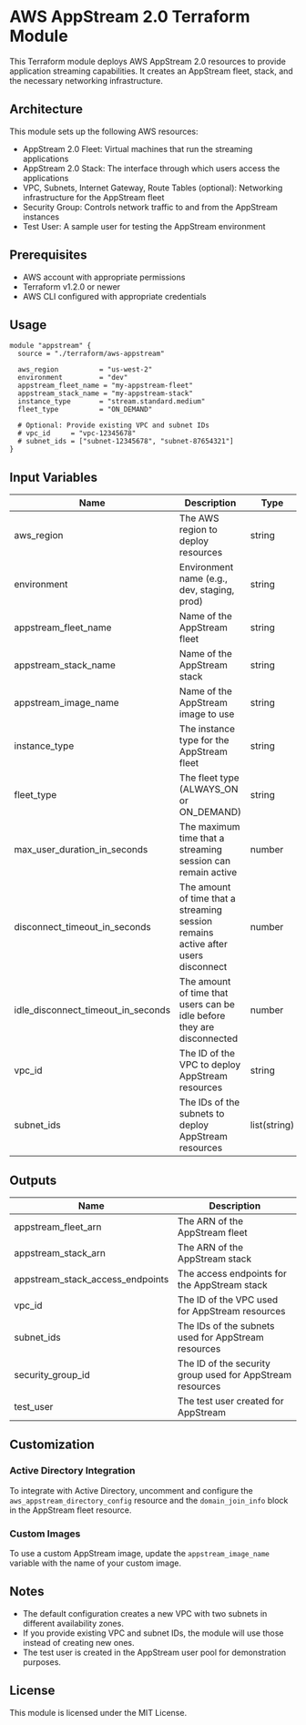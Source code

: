 # AWS AppStream 2.0 Terraform Module

This Terraform module deploys AWS AppStream 2.0 resources to provide application streaming capabilities. It creates an AppStream fleet, stack, and the necessary networking infrastructure.

## Architecture

This module sets up the following AWS resources:

- AppStream 2.0 Fleet: Virtual machines that run the streaming applications
- AppStream 2.0 Stack: The interface through which users access the applications
- VPC, Subnets, Internet Gateway, Route Tables (optional): Networking infrastructure for the AppStream fleet
- Security Group: Controls network traffic to and from the AppStream instances
- Test User: A sample user for testing the AppStream environment

## Prerequisites

- AWS account with appropriate permissions
- Terraform v1.2.0 or newer
- AWS CLI configured with appropriate credentials

## Usage

```hcl
module "appstream" {
  source = "./terraform/aws-appstream"

  aws_region          = "us-west-2"
  environment         = "dev"
  appstream_fleet_name = "my-appstream-fleet"
  appstream_stack_name = "my-appstream-stack"
  instance_type       = "stream.standard.medium"
  fleet_type          = "ON_DEMAND"
  
  # Optional: Provide existing VPC and subnet IDs
  # vpc_id     = "vpc-12345678"
  # subnet_ids = ["subnet-12345678", "subnet-87654321"]
}
```

## Input Variables

| Name | Description | Type | Default | Required |
|------|-------------|------|---------|----------|
| aws_region | The AWS region to deploy resources | string | "us-west-2" | no |
| environment | Environment name (e.g., dev, staging, prod) | string | "dev" | no |
| appstream_fleet_name | Name of the AppStream fleet | string | "appstream-fleet" | no |
| appstream_stack_name | Name of the AppStream stack | string | "appstream-stack" | no |
| appstream_image_name | Name of the AppStream image to use | string | "AppStream-WinServer2019-07-11-2023" | no |
| instance_type | The instance type for the AppStream fleet | string | "stream.standard.medium" | no |
| fleet_type | The fleet type (ALWAYS_ON or ON_DEMAND) | string | "ON_DEMAND" | no |
| max_user_duration_in_seconds | The maximum time that a streaming session can remain active | number | 57600 (16 hours) | no |
| disconnect_timeout_in_seconds | The amount of time that a streaming session remains active after users disconnect | number | 900 (15 minutes) | no |
| idle_disconnect_timeout_in_seconds | The amount of time that users can be idle before they are disconnected | number | 900 (15 minutes) | no |
| vpc_id | The ID of the VPC to deploy AppStream resources | string | "" | no |
| subnet_ids | The IDs of the subnets to deploy AppStream resources | list(string) | [] | no |

## Outputs

| Name | Description |
|------|-------------|
| appstream_fleet_arn | The ARN of the AppStream fleet |
| appstream_stack_arn | The ARN of the AppStream stack |
| appstream_stack_access_endpoints | The access endpoints for the AppStream stack |
| vpc_id | The ID of the VPC used for AppStream resources |
| subnet_ids | The IDs of the subnets used for AppStream resources |
| security_group_id | The ID of the security group used for AppStream resources |
| test_user | The test user created for AppStream |

## Customization

### Active Directory Integration

To integrate with Active Directory, uncomment and configure the `aws_appstream_directory_config` resource and the `domain_join_info` block in the AppStream fleet resource.

### Custom Images

To use a custom AppStream image, update the `appstream_image_name` variable with the name of your custom image.

## Notes

- The default configuration creates a new VPC with two subnets in different availability zones.
- If you provide existing VPC and subnet IDs, the module will use those instead of creating new ones.
- The test user is created in the AppStream user pool for demonstration purposes.

## License

This module is licensed under the MIT License.